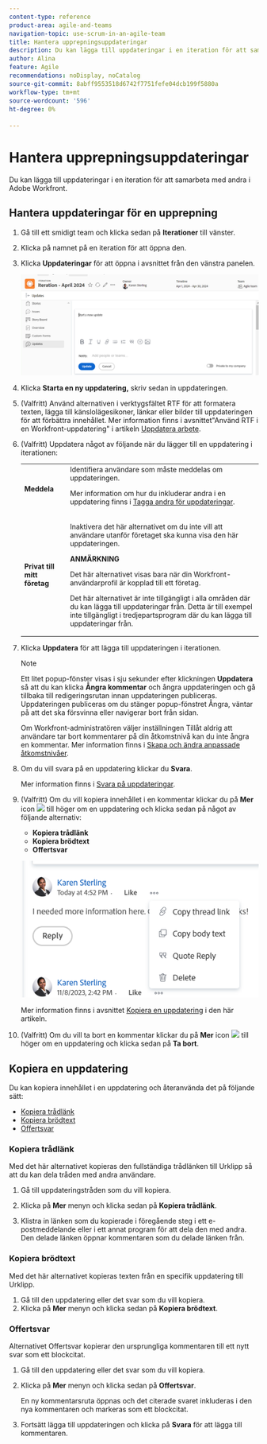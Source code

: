 ```yaml
---
content-type: reference
product-area: agile-and-teams
navigation-topic: use-scrum-in-an-agile-team
title: Hantera upprepningsuppdateringar
description: Du kan lägga till uppdateringar i en iteration för att samarbeta med andra i Adobe Workfront.
author: Alina
feature: Agile
recommendations: noDisplay, noCatalog
source-git-commit: 8abff9553518d6742f7751fefe04dcb199f5880a
workflow-type: tm+mt
source-wordcount: '596'
ht-degree: 0%

---
```



# Hantera upprepningsuppdateringar

Du kan lägga till uppdateringar i en iteration för att samarbeta med andra i Adobe Workfront.

## Hantera uppdateringar för en upprepning

1. Gå till ett smidigt team och klicka sedan på **Iterationer** till vänster.
1. Klicka på namnet på en iteration för att öppna den.
1. Klicka **Uppdateringar** för att öppna i avsnittet från den vänstra panelen.

   ![](assets/updates-section-in-iteration.png)
1. Klicka **Starta en ny uppdatering,** skriv sedan in uppdateringen.
1. (Valfritt) Använd alternativen i verktygsfältet RTF för att formatera texten, lägga till känslolägesikoner, länkar eller bilder till uppdateringen för att förbättra innehållet. Mer information finns i avsnittet&quot;Använd RTF i en Workfront-uppdatering&quot; i artikeln [Uppdatera arbete](/help/quicksilver/workfront-basics/updating-work-items-and-viewing-updates/update-work.md).
1. (Valfritt) Uppdatera något av följande när du lägger till en uppdatering i iterationen:

   <table style="table-layout:auto"> 
    <col> 
    <col> 
    <tbody> 
     <tr> 
      <td role="rowheader"><strong>Meddela</strong></td> 
      <td>Identifiera användare som måste meddelas om uppdateringen. <p>Mer information om hur du inkluderar andra i en uppdatering finns i <a href="/help/quicksilver/workfront-basics/updating-work-items-and-viewing-updates/tag-others-on-updates.md">Tagga andra för uppdateringar</a>.</p></td> 
     </tr> 
     <tr> 
      <td role="rowheader"><strong>Privat till mitt företag</strong></td> 
      <td> <p>Inaktivera det här alternativet om du inte vill att användare utanför företaget ska kunna visa den här uppdateringen.</p> 
      <p><b>ANMÄRKNING</b></p>
      <p>Det här alternativet visas bara när din Workfront-användarprofil är kopplad till ett företag.</p>
      <p>Det här alternativet är inte tillgängligt i alla områden där du kan lägga till uppdateringar från. Detta är till exempel inte tillgängligt i tredjepartsprogram där du kan lägga till uppdateringar från. </p>
      </td> 
     </tr> 
    </tbody> 
   </table>

1. Klicka **Uppdatera** för att lägga till uppdateringen i iterationen.

   >[!NOTE]
   >
   >Ett litet popup-fönster visas i sju sekunder efter klickningen **Uppdatera** så att du kan klicka **Ångra kommentar** och ångra uppdateringen och gå tillbaka till redigeringsrutan innan uppdateringen publiceras. Uppdateringen publiceras om du stänger popup-fönstret Ångra, väntar på att det ska försvinna eller navigerar bort från sidan.
   >
   >Om Workfront-administratören väljer inställningen Tillåt aldrig att användare tar bort kommentarer på din åtkomstnivå kan du inte ångra en kommentar. Mer information finns i [Skapa och ändra anpassade åtkomstnivåer](/help/quicksilver/administration-and-setup/add-users/configure-and-grant-access/create-modify-access-levels.md).

1. Om du vill svara på en uppdatering klickar du **Svara**.

   Mer information finns i [Svara på uppdateringar](/help/quicksilver/workfront-basics/updating-work-items-and-viewing-updates/reply-to-updates.md).

1. (Valfritt) Om du vill kopiera innehållet i en kommentar klickar du på **Mer** icon ![](assets/more-icon.png) till höger om en uppdatering och klicka sedan på något av följande alternativ:

   * **Kopiera trådlänk**
   * **Kopiera brödtext**
   * **Offertsvar**

   ![](assets/copy-comment-content-in-updates-section.png)

   Mer information finns i avsnittet [Kopiera en uppdatering](#copy-an-update) i den här artikeln.
1. (Valfritt) Om du vill ta bort en kommentar klickar du på **Mer** icon ![](assets/more-icon.png) till höger om en uppdatering och klicka sedan på **Ta bort**.

## Kopiera en uppdatering

Du kan kopiera innehållet i en uppdatering och återanvända det på följande sätt:

* [Kopiera trådlänk](#copy-thread-link)
* [Kopiera brödtext](#copy-body-text)
* [Offertsvar](#quote-reply)

### Kopiera trådlänk

Med det här alternativet kopieras den fullständiga trådlänken till Urklipp så att du kan dela tråden med andra användare.

1. Gå till uppdateringstråden som du vill kopiera.

1. Klicka på **Mer** menyn och klicka sedan på **Kopiera trådlänk**.

1. Klistra in länken som du kopierade i föregående steg i ett e-postmeddelande eller i ett annat program för att dela den med andra. Den delade länken öppnar kommentaren som du delade länken från.

### Kopiera brödtext

Med det här alternativet kopieras texten från en specifik uppdatering till Urklipp.

1. Gå till den uppdatering eller det svar som du vill kopiera.
1. Klicka på **Mer** menyn och klicka sedan på **Kopiera brödtext**.

### Offertsvar

Alternativet Offertsvar kopierar den ursprungliga kommentaren till ett nytt svar som ett blockcitat.

1. Gå till den uppdatering eller det svar som du vill kopiera.
1. Klicka på **Mer** menyn och klicka sedan på **Offertsvar**.

   En ny kommentarsruta öppnas och det citerade svaret inkluderas i den nya kommentaren och markeras som ett blockcitat.

1. Fortsätt lägga till uppdateringen och klicka på **Svara** för att lägga till kommentaren.